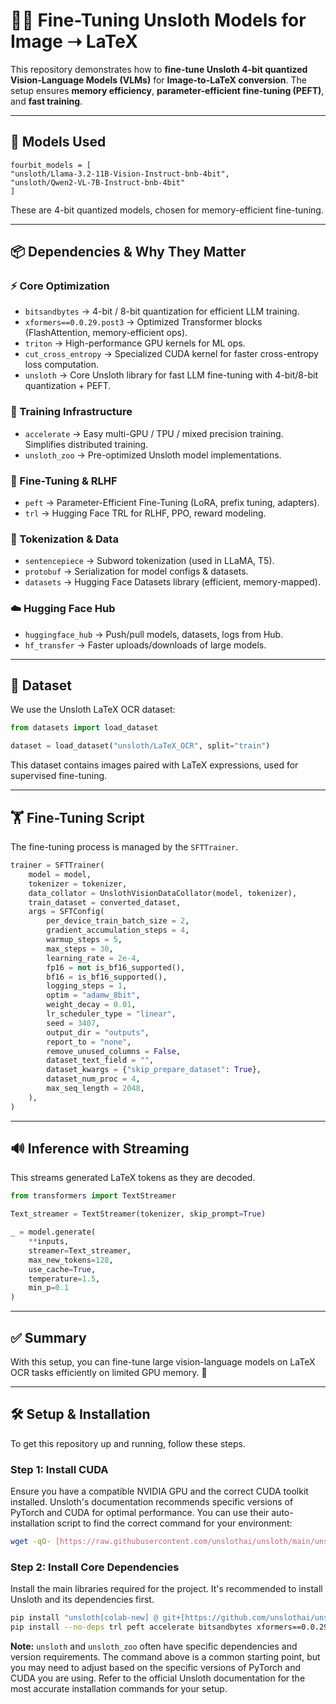 # 🧑‍💻 Fine-Tuning Unsloth Models for Image ➝ LaTeX

This repository demonstrates how to **fine-tune Unsloth 4-bit quantized Vision-Language Models (VLMs)** for **Image-to-LaTeX conversion**. The setup ensures **memory efficiency**, **parameter-efficient fine-tuning (PEFT)**, and **fast training**.

---

## 🚀 Models Used

```
fourbit_models = [
"unsloth/Llama-3.2-11B-Vision-Instruct-bnb-4bit",
"unsloth/Qwen2-VL-7B-Instruct-bnb-4bit"
]

```

These are 4-bit quantized models, chosen for memory-efficient fine-tuning.

---

## 📦 Dependencies & Why They Matter

### ⚡ Core Optimization

- `bitsandbytes` → 4-bit / 8-bit quantization for efficient LLM training.
- `xformers==0.0.29.post3` → Optimized Transformer blocks (FlashAttention, memory-efficient ops).
- `triton` → High-performance GPU kernels for ML ops.
- `cut_cross_entropy` → Specialized CUDA kernel for faster cross-entropy loss computation.
- `unsloth` → Core Unsloth library for fast LLM fine-tuning with 4-bit/8-bit quantization + PEFT.

### 🔧 Training Infrastructure

- `accelerate` → Easy multi-GPU / TPU / mixed precision training. Simplifies distributed training.
- `unsloth_zoo` → Pre-optimized Unsloth model implementations.

### 🧠 Fine-Tuning & RLHF

- `peft` → Parameter-Efficient Fine-Tuning (LoRA, prefix tuning, adapters).
- `trl` → Hugging Face TRL for RLHF, PPO, reward modeling.

### 📑 Tokenization & Data

- `sentencepiece` → Subword tokenization (used in LLaMA, T5).
- `protobuf` → Serialization for model configs & datasets.
- `datasets` → Hugging Face Datasets library (efficient, memory-mapped).

### ☁️ Hugging Face Hub

- `huggingface_hub` → Push/pull models, datasets, logs from Hub.
- `hf_transfer` → Faster uploads/downloads of large models.

---

## 📂 Dataset

We use the Unsloth LaTeX OCR dataset:

```python
from datasets import load_dataset

dataset = load_dataset("unsloth/LaTeX_OCR", split="train")
```

This dataset contains images paired with LaTeX expressions, used for supervised fine-tuning.

---

## 🏋️ Fine-Tuning Script

The fine-tuning process is managed by the `SFTTrainer`.

```python
trainer = SFTTrainer(
    model = model,
    tokenizer = tokenizer,
    data_collator = UnslothVisionDataCollator(model, tokenizer),
    train_dataset = converted_dataset,
    args = SFTConfig(
        per_device_train_batch_size = 2,
        gradient_accumulation_steps = 4,
        warmup_steps = 5,
        max_steps = 30,
        learning_rate = 2e-4,
        fp16 = not is_bf16_supported(),
        bf16 = is_bf16_supported(),
        logging_steps = 1,
        optim = "adamw_8bit",
        weight_decay = 0.01,
        lr_scheduler_type = "linear",
        seed = 3407,
        output_dir = "outputs",
        report_to = "none",
        remove_unused_columns = False,
        dataset_text_field = "",
        dataset_kwargs = {"skip_prepare_dataset": True},
        dataset_num_proc = 4,
        max_seq_length = 2048,
    ),
)

```

---

## 🔊 Inference with Streaming

This streams generated LaTeX tokens as they are decoded.

```python
from transformers import TextStreamer

Text_streamer = TextStreamer(tokenizer, skip_prompt=True)

_ = model.generate(
    **inputs,
    streamer=Text_streamer,
    max_new_tokens=128,
    use_cache=True,
    temperature=1.5,
    min_p=0.1
)

```

---

## ✅ Summary

With this setup, you can fine-tune large vision-language models on LaTeX OCR tasks efficiently on limited GPU memory. 🚀

---

## 🛠️ Setup & Installation

To get this repository up and running, follow these steps.

### Step 1: Install CUDA

Ensure you have a compatible NVIDIA GPU and the correct CUDA toolkit installed. Unsloth's documentation recommends specific versions of PyTorch and CUDA for optimal performance. You can use their auto-installation script to find the correct command for your environment:

```bash
wget -qO- [https://raw.githubusercontent.com/unslothai/unsloth/main/unsloth/_auto_install.py](https://raw.githubusercontent.com/unslothai/unsloth/main/unsloth/_auto_install.py) | python -
```

### Step 2: Install Core Dependencies

Install the main libraries required for the project. It's recommended to install Unsloth and its dependencies first.

```bash
pip install "unsloth[colab-new] @ git+[https://github.com/unslothai/unsloth.git](https://github.com/unslothai/unsloth.git)"
pip install --no-deps trl peft accelerate bitsandbytes xformers==0.0.29.post3 datasets sentencepiece protobuf huggingface_hub
```

**Note:** `unsloth` and `unsloth_zoo` often have specific dependencies and version requirements. The command above is a common starting point, but you may need to adjust based on the specific versions of PyTorch and CUDA you are using. Refer to the official Unsloth documentation for the most accurate installation commands for your setup.

